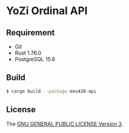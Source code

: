 # YoZi Ordinal API

## Requirement

- Git
- Rust 1.76.0
- PostgreSQL 15.6

## Build

```bash
$ cargo build --package eos420-api
```

## License

The [GNU GENERAL PUBLIC LICENSE Version 3](LICENSE).
